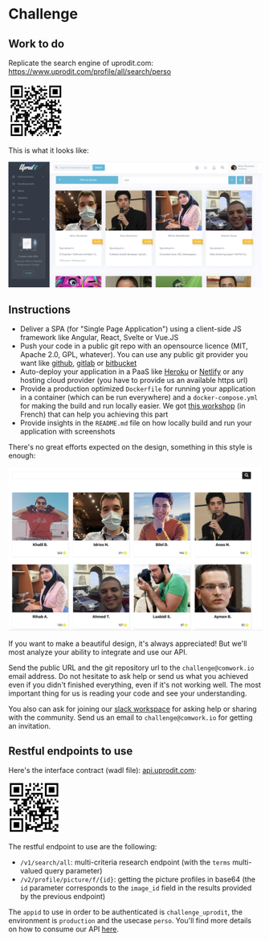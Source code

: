 # Challenge

## Work to do

Replicate the search engine of uprodit.com: https://www.uprodit.com/profile/all/search/perso

![qr_search_engine](./img/qr_search_engine.png)

This is what it looks like:

![uprodit_search_engine](./img/uprodit_search_engine.png)

## Instructions

* Deliver a SPA (for "Single Page Application") using a client-side JS framework like Angular, React, Svelte or Vue.JS
* Push your code in a public git repo with an opensource licence (MIT, Apache 2.0, GPL, whatever). You can use any public git provider you want like [github](https://github.com), [gitlab](https://gitlab.com) or [bitbucket](https://bitbucket.org)
* Auto-deploy your application in a PaaS like [Heroku](https://www.heroku.com) or [Netlify](https://www.netlify.com) or any hosting cloud provider (you have to provide us an available https url)
* Provide a production optimized `Dockerfile` for running your application in a container (which can be run everywhere) and a `docker-compose.yml` for making the build and run locally easier. We got [this workshop](https://gitlab.comwork.io/comwork_public/training/docker) (in French) that can help you achieving this part
* Provide insights in the `README.md` file on how locally build and run your application with screenshots

There's no great efforts expected on the design, something in this style is enough:

![challenge_proto](./img/challenge_proto.png)

If you want to make a beautiful design, it's always appreciated! But we'll most analyze your ability to integrate and use our API.

Send the public URL and the git repository url to the `challenge@comwork.io` email address. Do not hesitate to ask help or send us what you achieved even if you didn't finished everything, even if it's not working well. The most important thing for us is reading your code and see your understanding. 

You also can ask for joining our [slack workspace](https://uprodit-tech.slack.com) for asking help or sharing with the community. Send us an email to `challenge@comwork.io` for getting an invitation.

## Restful endpoints to use

Here's the interface contract (wadl file): [api.uprodit.com](https://api.uprodit.com):

![qr_api](./img/qr_api.png)

The restful endpoint to use are the following:
* `/v1/search/all`: multi-criteria research endpoint (with the `terms` multi-valued query parameter)
* `/v2/profile/picture/f/{id}`: getting the picture profiles in base64 (the `id` parameter corresponds to the `image_id` field in the results provided by the previous endpoint)

The `appid` to use in order to be authenticated is `challenge_uprodit`, the environment is `production` and the usecase `perso`. You'll find more details on how to consume our API [here](./api/README.md).
